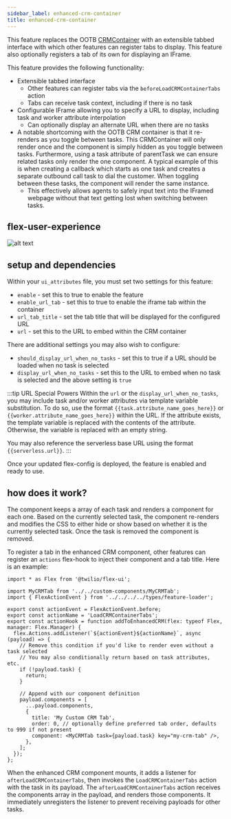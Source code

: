 ```yaml
---
sidebar_label: enhanced-crm-container
title: enhanced-crm-container
---
```


This feature replaces the OOTB [CRMContainer](https://assets.flex.twilio.com/docs/releases/flex-ui/latest/programmable-components/components/CRMContainer) with an extensible tabbed interface with which other features can register tabs to display. This feature also optionally registers a tab of its own for displaying an IFrame.

This feature provides the following functionality:
- Extensible tabbed interface
  - Other features can register tabs via the `beforeLoadCRMContainerTabs` action
  - Tabs can receive task context, including if there is no task
- Configurable IFrame allowing you to specify a URL to display, including task and worker attribute interpolation
  - Can optionally display an alternate URL when there are no tasks
- A notable shortcoming with the OOTB CRM container is that it re-renders as you toggle between tasks. This CRMContainer will only render once and the component is simply hidden as you toggle between tasks. Furthermore, using a task attribute of parentTask we can ensure related tasks only render the one component. A typical example of this is when creating a callback which starts as one task and creates a separate outbound call task to dial the customer. When toggling between these tasks, the component will render the same instance.
  - This effectively allows agents to safely input text into the IFramed webpage without that text getting lost when switching between tasks.

## flex-user-experience

![alt text](/img/features/enhanced-crm-container/flex-user-experience-enhanced-crm-container.gif)

## setup and dependencies

Within your `ui_attributes` file, you must set two settings for this feature:

- `enable` - set this to true to enable the feature
- `enable_url_tab` - set this to true to enable the iframe tab within the container
- `url_tab_title` - set the tab title that will be displayed for the configured URL
- `url` - set this to the URL to embed within the CRM container

There are additional settings you may also wish to configure:

- `should_display_url_when_no_tasks` - set this to true if a URL should be loaded when no task is selected
- `display_url_when_no_tasks` - set this to the URL to embed when no task is selected and the above setting is `true`

:::tip URL Special Powers
Within the `url` or the `display_url_when_no_tasks`, you may include task and/or worker attributes via template variable substitution. To do so, use the format `{{task.attribute_name_goes_here}}` or `{{worker.attribute_name_goes_here}}` within the URL. If the attribute exists, the template variable is replaced with the contents of the attribute. Otherwise, the variable is replaced with an empty string.

You may also reference the serverless base URL using the format `{{serverless.url}}`.
:::

Once your updated flex-config is deployed, the feature is enabled and ready to use.

## how does it work?

The component keeps a array of each task and renders a component for each one. Based on the currently selected task, the component re-renders and modifies the CSS to either hide or show based on whether it is the currently selected task. Once the task is removed the component is removed.

To register a tab in the enhanced CRM component, other features can register an `actions` flex-hook to inject their component and a tab title. Here is an example:

```tsx
import * as Flex from '@twilio/flex-ui';

import MyCRMTab from '../../custom-components/MyCRMTab';
import { FlexActionEvent } from '../../../../types/feature-loader';

export const actionEvent = FlexActionEvent.before;
export const actionName = 'LoadCRMContainerTabs';
export const actionHook = function addToEnhancedCRM(flex: typeof Flex, manager: Flex.Manager) {
  flex.Actions.addListener(`${actionEvent}${actionName}`, async (payload) => {
    // Remove this condition if you'd like to render even without a task selected
    // You may also conditionally return based on task attributes, etc.
    if (!payload.task) {
      return;
    }

    // Append with our component definition
    payload.components = [
      ...payload.components,
      {
        title: 'My Custom CRM Tab',
        order: 0, // optionally define preferred tab order, defaults to 999 if not present
        component: <MyCRMTab task={payload.task} key="my-crm-tab" />,
      },
    ];
  });
};
```

When the enhanced CRM component mounts, it adds a listener for `afterLoadCRMContainerTabs`, then invokes the `LoadCRMContainerTabs` action with the task in its payload. The `afterLoadCRMContainerTabs` action receives the components array in the payload, and renders those components. It immediately unregisters the listener to prevent receiving payloads for other tasks.